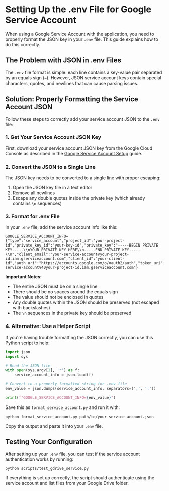 # Setting Up the .env File for Google Service Account

When using a Google Service Account with the application, you need to properly format the JSON key in your `.env` file. This guide explains how to do this correctly.

## The Problem with JSON in .env Files

The `.env` file format is simple: each line contains a key-value pair separated by an equals sign (`=`). However, JSON service account keys contain special characters, quotes, and newlines that can cause parsing issues.

## Solution: Properly Formatting the Service Account JSON

Follow these steps to correctly add your service account JSON to the `.env` file:

### 1. Get Your Service Account JSON Key

First, download your service account JSON key from the Google Cloud Console as described in the [Google Service Account Setup](./google_service_account_setup.md) guide.

### 2. Convert the JSON to a Single Line

The JSON key needs to be converted to a single line with proper escaping:

1. Open the JSON key file in a text editor
2. Remove all newlines
3. Escape any double quotes inside the private key (which already contains `\n` sequences)

### 3. Format for .env File

In your `.env` file, add the service account info like this:

```
GOOGLE_SERVICE_ACCOUNT_INFO={"type":"service_account","project_id":"your-project-id","private_key_id":"your-key-id","private_key":"-----BEGIN PRIVATE KEY-----\\nYOUR_PRIVATE_KEY_HERE\\n-----END PRIVATE KEY-----\\n","client_email":"your-service-account@your-project-id.iam.gserviceaccount.com","client_id":"your-client-id","auth_uri":"https://accounts.google.com/o/oauth2/auth","token_uri":"https://oauth2.googleapis.com/token","auth_provider_x509_cert_url":"https://www.googleapis.com/oauth2/v1/certs","client_x509_cert_url":"https://www.googleapis.com/robot/v1/metadata/x509/your-service-account%40your-project-id.iam.gserviceaccount.com"}
```

**Important Notes:**
- The entire JSON must be on a single line
- There should be no spaces around the equals sign
- The value should not be enclosed in quotes
- Any double quotes within the JSON should be preserved (not escaped with backslashes)
- The `\n` sequences in the private key should be preserved

### 4. Alternative: Use a Helper Script

If you're having trouble formatting the JSON correctly, you can use this Python script to help:

```python
import json
import sys

# Read the JSON file
with open(sys.argv[1], 'r') as f:
    service_account_info = json.load(f)

# Convert to a properly formatted string for .env file
env_value = json.dumps(service_account_info, separators=(',', ':'))

print(f"GOOGLE_SERVICE_ACCOUNT_INFO={env_value}")
```

Save this as `format_service_account.py` and run it with:

```
python format_service_account.py path/to/your-service-account.json
```

Copy the output and paste it into your `.env` file.

## Testing Your Configuration

After setting up your `.env` file, you can test if the service account authentication works by running:

```
python scripts/test_gdrive_service.py
```

If everything is set up correctly, the script should authenticate using the service account and list files from your Google Drive folder.
